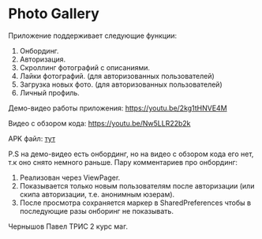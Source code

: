 # Photo Gallery
Приложение поддерживает следующие функции:
1. Онбординг.
1. Авторизация.
1. Скроллинг фотографий с описаниями.
1. Лайки фотографий. (для авторизованных пользователей)
1. Загрузка новых фото. (для авторизованных пользователей)
1. Личный профиль.

Демо-видео работы приложения:
https://youtu.be/2kg1tHNVE4M

Видео с обзором кода:
https://youtu.be/Nw5LLR22b2k

APK файл: [тут](app/build/outputs/apk/debug/app-debug.apk)

P.S на демо-видео есть онбординг, но на видео с обзором кода его нет, т.к оно снято немного раньше.
Пару комментариев про онбординг:
1. Реализован через ViewPager.
1. Показывается только новым пользователям после авторизации (или скипа авторизации, т.е. анонимным юзерам). 
1. После просмотра сохраняется маркер в SharedPreferences чтобы в последующие разы онборинг не показывать.


Чернышов Павел ТРИС 2 курс маг.